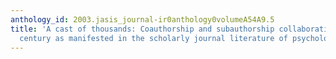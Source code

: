 ```yaml
---
anthology_id: 2003.jasis_journal-ir0anthology0volumeA54A9.5
title: 'A cast of thousands: Coauthorship and subauthorship collaboration in the 20th
  century as manifested in the scholarly journal literature of psychology and philosophy'
---
```

